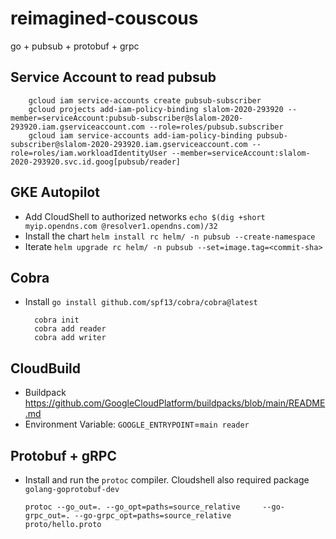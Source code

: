 # reimagined-couscous

go + pubsub + protobuf + grpc


## Service Account to read pubsub

        gcloud iam service-accounts create pubsub-subscriber
        gcloud projects add-iam-policy-binding slalom-2020-293920 --member=serviceAccount:pubsub-subscriber@slalom-2020-293920.iam.gserviceaccount.com --role=roles/pubsub.subscriber
        gcloud iam service-accounts add-iam-policy-binding pubsub-subscriber@slalom-2020-293920.iam.gserviceaccount.com --role=roles/iam.workloadIdentityUser --member=serviceAccount:slalom-2020-293920.svc.id.goog[pubsub/reader]

## GKE Autopilot

* Add CloudShell to authorized networks `echo $(dig +short myip.opendns.com @resolver1.opendns.com)/32`
* Install the chart `helm install rc helm/ -n pubsub --create-namespace`
* Iterate `helm upgrade rc helm/ -n pubsub --set=image.tag=<commit-sha>`

## Cobra
* Install `go install github.com/spf13/cobra/cobra@latest`

        cobra init
        cobra add reader
        cobra add writer

## CloudBuild

* Buildpack https://github.com/GoogleCloudPlatform/buildpacks/blob/main/README.md
* Environment Variable: `GOOGLE_ENTRYPOINT`=`main reader`

## Protobuf + gRPC

* Install and run the `protoc` compiler.  Cloudshell also required package `golang-goprotobuf-dev`

      protoc --go_out=. --go_opt=paths=source_relative     --go-grpc_out=. --go-grpc_opt=paths=source_relative     proto/hello.proto